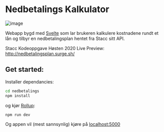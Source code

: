 # Nedbetalings Kalkulator

![image](https://user-images.githubusercontent.com/22197324/214567232-33a4b5f4-5999-43d7-b670-c3316c52f0e7.png)


Webapp bygd med [Svelte](https://svelte.dev/) som lar brukeren kalkulere kostnadene rundt et lån og tilbyr en nedbetalingsplan hentet fra Stacc sitt API. 

Stacc Kodeoppgave Høsten 2020
Live Preview: http://nedbetalingsplan.surge.sh/



## Get started:

Installer dependancies:

```bash
cd nedbetalings
npm install
```

og kjør [Rollup](https://rollupjs.org):

```bash
npm run dev
```

Og appen vil (mest sannsynlig) kjøre på [localhost:5000](http://localhost:5000)


